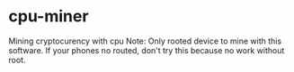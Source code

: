 # cpu-miner
Mining cryptocurency with cpu
Note:
Only rooted device to mine with this software.
If your phones no routed, don't try this because no work without root.
